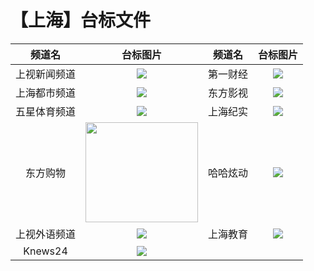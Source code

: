 # 【上海】台标文件
|频道名|台标图片|频道名|台标图片|
|:---:|:---:|:---:|:---:|
|上视新闻频道|<img src="https://github.com/atsushi444/iptv/blob/main/logo/other/Shanghai1.png">|第一财经|<img src="https://github.com/atsushi444/iptv/blob/main/logo/other/diyicaijing.png">|
|上海都市频道|<img src="https://github.com/atsushi444/iptv/blob/main/logo/other/Shanghai2.png">|东方影视|<img src="https://github.com/atsushi444/iptv/blob/main/logo/other/Shanghai3.png">|
|五星体育频道|<img src="https://github.com/atsushi444/iptv/blob/main/logo/other/Shanghai5.png">|上海纪实|<img src="https://github.com/atsushi444/iptv/blob/main/logo/other/shanghaijishi.png">|
|东方购物|<img src="https://github.com/atsushi444/iptv/blob/main/logo/other/dfgw.png" width="180" height="160">|哈哈炫动|<img src="https://github.com/atsushi444/iptv/blob/main/logo/other/xuandong.png">|
|上视外语频道|<img src="https://github.com/atsushi444/iptv/blob/main/logo/other/Shanghai4.png">|上海教育|<img src="https://github.com/atsushi444/iptv/blob/main/logo/other/Shanghai6.png">|
|Knews24|<img src="https://github.com/atsushi444/iptv/blob/main/logo/other/kankanews.jpg">|
